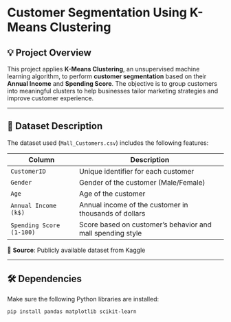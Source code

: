 # Customer Segmentation Using K-Means Clustering

## 💡 Project Overview

This project applies **K-Means Clustering**, an unsupervised machine learning algorithm, to perform **customer segmentation** based on their **Annual Income** and **Spending Score**. The objective is to group customers into meaningful clusters to help businesses tailor marketing strategies and improve customer experience.

---

## 📁 Dataset Description

The dataset used (`Mall_Customers.csv`) includes the following features:

| Column                  | Description                                               |
|-------------------------|-----------------------------------------------------------|
| `CustomerID`            | Unique identifier for each customer                       |
| `Gender`                | Gender of the customer (Male/Female)                      |
| `Age`                   | Age of the customer                                       |
| `Annual Income (k$)`    | Annual income of the customer in thousands of dollars     |
| `Spending Score (1-100)`| Score based on customer’s behavior and mall spending style|

📌 **Source**: Publicly available dataset from Kaggle

---

## 🛠️ Dependencies

Make sure the following Python libraries are installed:
```bash
pip install pandas matplotlib scikit-learn

